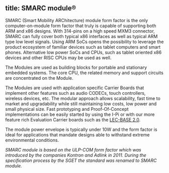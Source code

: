 title: SMARC module®
---

SMARC (Smart Mobility ARChitecture) module form factor is the only computer-on-module form factor that truly is capable of supporting both ARM and x86 designs. With 314-pins on a high speed MXM3 connector, SMARC can fully cover both typical x86 interfaces as well as typical ARM type low level signals. Using ARM SoCs opens the possibility to leverage the product ecosystem of familiar devices such as tablet computers and smart phones. Alternative low power SoCs and CPUs, such as tablet oriented x86 devices and other RISC CPUs may be used as well. 

The Modules are used as building blocks for portable and stationary embedded systems. The core CPU, the related memory and support circuits are concentrated on the Module. 

The Modules are used with application specific Carrier Boards that implement other features such as audio CODECs, touch controllers, wireless devices, etc. The modular approach allows scalability, fast time to market and upgradability while still maintaining low costs, low power and small physical size.
Fast prototyping and Proof-Of-Concept implementations can be easily started by using the I-Pi or with our more feature rich Evaluation Carrier boards such as the [LEC-BASE 2.0](https://www.adlinktech.com/Products/Computer_on_Modules/SMARC/LEC-BASE_2_0?lang=en).

The module power envelope is typically under 10W and the form factor is ideal for applications that mandate designs able to withstand extreme environmental conditions.


*SMARC module is based on the ULP-COM form factor which was introduced by the companies Kontron and Adlink in 2011. During the specification process by the SGET the standard was renamed to SMARC module.*
